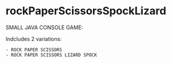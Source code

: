 # rockPaperScissorsSpockLizard

SMALL JAVA CONSOLE GAME:

Indcludes 2 variations:

    - ROCK PAPER SCISSORS
    - ROCK PAPER SCISSORS LIZARD SPOCK
